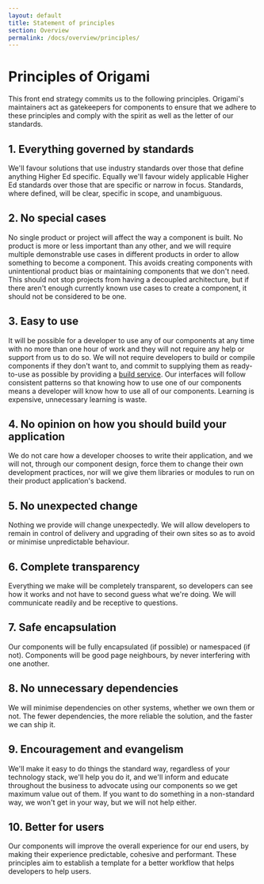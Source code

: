 ```yaml
---
layout: default
title: Statement of principles
section: Overview
permalink: /docs/overview/principles/
---
```


# Principles of Origami

This front end strategy commits us to the following principles.  Origami's maintainers act as gatekeepers for components to ensure that we adhere to these principles and comply with the spirit as well as the letter of our standards.

## 1. Everything governed by standards

We'll favour solutions that use industry standards over those that define anything Higher Ed specific.  Equally we'll favour widely applicable Higher Ed standards over those that are specific or narrow in focus.  Standards, where defined, will be clear, specific in scope, and unambiguous.

## 2. No special cases

No single product or project will affect the way a component is built. No product is more or less important than any other, and we will require multiple demonstrable use cases in different products in order to allow something to become a component.   This avoids creating components with unintentional product bias or maintaining components that we don't need.  This should not stop projects from having a decoupled architecture, but if there aren't enough currently known use cases to create a component, it should not be considered to be one.

## 3. Easy to use

It will be possible for a developer to use any of our components at any time with no more than one hour of work and they will not require any help or support from us to do so.  We will not require developers to build or compile components if they don't want to, and commit to supplying them as ready-to-use as possible by providing a [build service]({{site.baseurl}}/docs/developer-guide/build-service/).  Our interfaces will follow consistent patterns so that knowing how to use one of our components means a developer will know how to use all of our components.  Learning is expensive, unnecessary learning is waste.

## 4. No opinion on how you should build your application

We do not care how a developer chooses to write their application, and we will not, through our component design, force them to change their own development practices, nor will we give them libraries or modules to run on their product application's backend.

## 5. No unexpected change

Nothing we provide will change unexpectedly.  We will allow developers to remain in control of delivery and upgrading of their own sites so as to avoid or minimise unpredictable behaviour.

## 6. Complete transparency

Everything we make will be completely transparent, so developers can see how it works and not have to second guess what we're doing. We will communicate readily and be receptive to questions.

## 7. Safe encapsulation

Our components will be fully encapsulated (if possible) or namespaced (if not). Components will be good page neighbours, by never interfering with one another.

## 8. No unnecessary dependencies

We will minimise dependencies on other systems, whether we own them or not.  The fewer dependencies, the more reliable the solution, and the faster we can ship it.

## 9. Encouragement and evangelism

We'll make it easy to do things the standard way, regardless of your technology stack, we'll help you do it, and we'll inform and educate throughout the business to advocate using our components so we get maximum value out of them.  If you want to do something in a non-standard way, we won't get in your way, but we will not help either.

## 10. Better for users

Our components will improve the overall experience for our end users, by making their experience predictable, cohesive and performant. These principles aim to establish a template for a better workflow that helps developers to help users.
